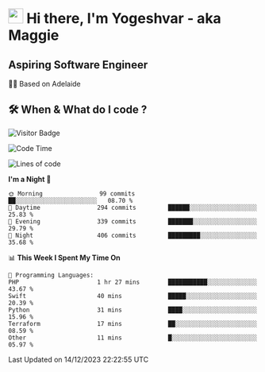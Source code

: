 <h1><img src="https://emojis.slackmojis.com/emojis/images/1531849430/4246/blob-sunglasses.gif?1531849430" width="30"/> Hi there, I'm Yogeshvar - aka Maggie</h1>

## Aspiring Software Engineer
🏂🏻  Based on Adelaide 

## 🛠 When & What do I code ?  

![Visitor Badge](https://visitor-badge.feriirawann.repl.co?username=yogeshvar&repo=yogeshvar&label=Visitors&style=plastic&color=%23457BFF&contentType=svg)

<!--START_SECTION:waka-->
![Code Time](http://img.shields.io/badge/Code%20Time-2%2C414%20hrs%2048%20mins-blue)

![Lines of code](https://img.shields.io/badge/From%20Hello%20World%20I%27ve%20Written-4.0%20million%20lines%20of%20code-blue)

**I'm a Night 🦉** 

```text
🌞 Morning                99 commits          ██░░░░░░░░░░░░░░░░░░░░░░░   08.70 % 
🌆 Daytime                294 commits         ██████░░░░░░░░░░░░░░░░░░░   25.83 % 
🌃 Evening                339 commits         ███████░░░░░░░░░░░░░░░░░░   29.79 % 
🌙 Night                  406 commits         █████████░░░░░░░░░░░░░░░░   35.68 % 
```


📊 **This Week I Spent My Time On** 

```text
💬 Programming Languages: 
PHP                      1 hr 27 mins        ███████████░░░░░░░░░░░░░░   43.67 % 
Swift                    40 mins             █████░░░░░░░░░░░░░░░░░░░░   20.39 % 
Python                   31 mins             ████░░░░░░░░░░░░░░░░░░░░░   15.96 % 
Terraform                17 mins             ██░░░░░░░░░░░░░░░░░░░░░░░   08.59 % 
Other                    11 mins             █░░░░░░░░░░░░░░░░░░░░░░░░   05.97 % 
```


 Last Updated on 14/12/2023 22:22:55 UTC
<!--END_SECTION:waka-->
